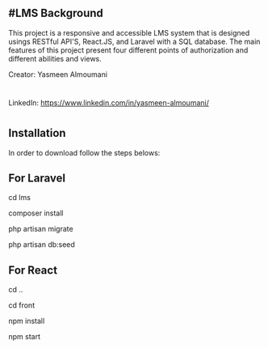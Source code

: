 #LMS
Background
----------------------
This project is a responsive and accessible LMS system that is designed usings RESTful API'S, React.JS, and Laravel with a SQL database. 
The main features of this project present four different points of authorization and different abilities and views.

Creator: Yasmeen Almoumani 
#
LinkedIn: https://www.linkedin.com/in/yasmeen-almoumani/ 
#
Installation
-----------------------
In order to download follow the steps belows:


For Laravel
-

cd lms

composer install

php artisan migrate

php artisan db:seed

For React
-

cd ..

cd front 

npm install 

npm start

